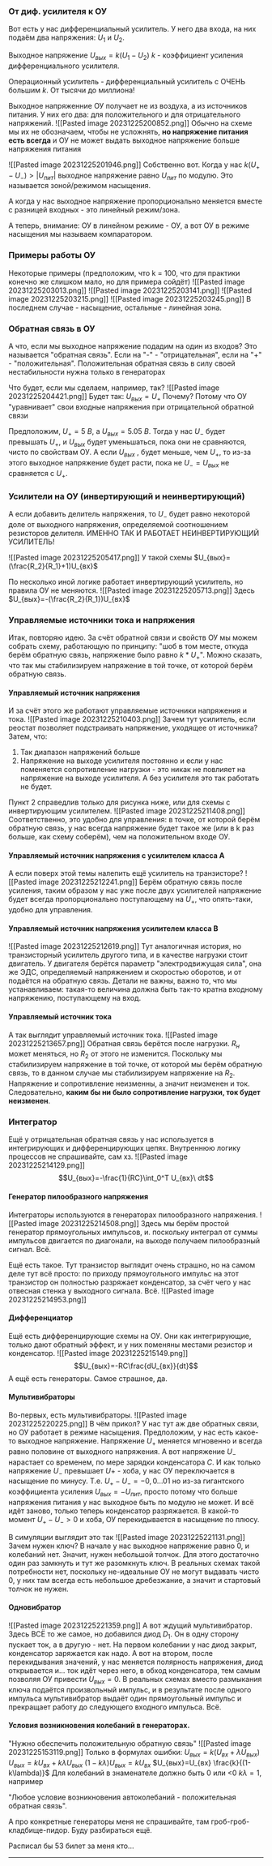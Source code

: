 
### От диф. усилителя к ОУ
Вот есть у нас дифференциальный усилитель. 
У него два входа, на них подаём два напряжения:
$U_1$ и $U_2$.

Выходное напряжение $U_{вых}=k(U_1-U_2)$
$k$ - коэффициент усиления дифференциального усилителя. 

Операционный усилитель - дифференциальный усилитель с ОЧЕНЬ большим $k$. От тысячи до миллиона!

Выходное напряженние ОУ получает не из воздуха, а из источников питания. У них его два: для положительного и для отрицательного напряжений.
![[Pasted image 20231225200852.png]]
Обычно на схеме мы их не обозначаем, чтобы не усложнять, **но напряжение питания есть всегда** и ОУ не может выдать выходное напряжение больше напряжения питания

![[Pasted image 20231225201946.png]]
Собственно вот. Когда у нас $k(U_+-U_-)>|U_{пит}|$ выходное напряжение равно $U_{пит}$ по модулю. Это называется зоной/режимом насыщения. 

А когда у нас выходное напряжение пропорционально меняется вместе с разницей входных - это линейный режим/зона.

А теперь, внимание: ОУ в линейном режиме - ОУ, а вот ОУ в режиме насыщения мы называем компаратором. 

### Примеры работы ОУ
Некоторые примеры (предположим, что k = 100, что для практики конечно же слишком мало, но для примера сойдёт)
![[Pasted image 20231225203013.png]]
![[Pasted image 20231225203141.png]]
![[Pasted image 20231225203215.png]]
![[Pasted image 20231225203245.png]]
В последнем случае - насыщение, остальные - линейная зона.
### Обратная связь в ОУ
А что, если мы выходное напряжение подадим на один из входов? 
Это называется "обратная связь". Если на "-" - "отрицательная", если на "+" - "положительная". Положительная обратная связь в силу своей нестабильности нужна только в генераторах

Что будет, если мы сделаем, например, так?
![[Pasted image 20231225204421.png]]
Будет так: $U_{вых}=U_+$
Почему? Потому что ОУ "уравнивает" свои входные напряжения при отрицательной обратной связи

Предположим, $U_+=5\ В$, а $U_{вых}=5.05\ В$. Тогда у нас $U_-$ будет превышать $U_+$, и $U_{вых}$ будет уменьшаться, пока они не сравняются, чисто по свойствам ОУ. А если $U_{вых}$ , будет меньше, чем $U_+$, то из-за этого выходное напряжение будет расти, пока не $U_-=U_{вых}$ не сравняется с $U_+$.

### Усилители на ОУ (инвертирующий и неинвертирующий)
А если добавить делитель напряжения, то $U_-$ будет равно некоторой доле от выходного напряжения, определяемой соотношением резисторов делителя. ИМЕННО ТАК И РАБОТАЕТ НЕИНВЕРТИРУЮЩИЙ УСИЛИТЕЛЬ!

![[Pasted image 20231225205417.png]]
У такой схемы $U_{вых}=(\frac{R_2}{R_1}+1)U_{вх}$ 

По несколько иной логике работает инвертирующий усилитель, но правила ОУ не меняются.
![[Pasted image 20231225205713.png]]
Здесь $U_{вых}=-(\frac{R_2}{R_1})U_{вх}$ 

### Управляемые источники тока и напряжения
Итак, повторяю идею. За счёт обратной связи и свойств ОУ мы можем собрать схему, работающую по принципу: "шоб в том месте, откуда берём обратную связь, напряжение было равно $k*U_+$". Можно сказать, что так мы стабилизируем напряжение в той точке, от которой берём обратную связь.

#### Управляемый источник напряжения
И за счёт этого же работают управляемые источники напряжения и тока.
![[Pasted image 20231225210403.png]]
Зачем тут усилитель, если реостат позволяет подстраивать напряжение, уходящее от источника? Затем, что:
1) Так диапазон напряжений больше
2) Напряжение на выходе усилителя постоянно и если у нас поменяется сопротивление нагрузки - это никак не повлияет на напряжение на выходе усилителя. А без усилителя это так работать не будет. 

Пункт 2 справедлив только для рисунка ниже, или для схемы с инвертирующим усилителем.
![[Pasted image 20231225211408.png]]
Соответственно, это удобно для управления: в точке, от которой берём обратную связь, у нас всегда напряжение будет такое же (или в k раз больше, как схему соберём), чем на положительном входе ОУ.

#### Управляемый источник напряжения с усилителем класса А
А если поверх этой темы налепить ещё усилитель на транзисторе? 
![[Pasted image 20231225212241.png]]
Берём обратную связь после усиления, таким образом у нас уже после двух усилителей напряжение будет всегда пропорционально поступающему на $U_+$, что опять-таки, удобно для управления.

#### Управляемый источник напряжения усилителем класса B
![[Pasted image 20231225212619.png]]
Тут аналогичная история, но транзисторный усилитель другого типа, и в качестве нагрузки стоит двигатель. У двигателя берётся параметр "электродвижущая сила", она же ЭДС, определяемый напряжением и скоростью оборотов, и от подаётся на обратную связь. Детали не важны, важно то, что мы устанавливаем: такая-то величина должна быть так-то кратна входному напряжению, поступающему на вход. 

#### Управляемый источник тока
А так выглядит управляемый источник тока.
![[Pasted image 20231225213657.png]]
Обратная связь берётся после нагрузки. $R_н$ может меняться, но $R_2$ от этого не изменится. Поскольку мы стабилизируем напряжение в той точке, от которой мы берём обратную связь, то в данном случае мы стабилизируем напряжение на $R_2$. Напряжение и сопротивление неизменны, а значит неизменен и ток. Следовательно, **каким бы ни было сопротивление нагрузки, ток будет неизменен**.

### Интегратор
Ещё у отрицательная обратная связь у нас используется в интегрирующих и дифференцирующих цепях. Внутреннюю логику процессов не спрашивайте, сам хз.
![[Pasted image 20231225214129.png]]
$$U_{вых}=-\frac{1}{RC}\int_0^T U_{вх}\ dt$$
#### Генератор пилообразного напряжения
Интеграторы используются в генераторах пилообразного напряжения. 
![[Pasted image 20231225214508.png]]
Здесь мы берём простой генератор прямоугольных импульсов, и. поскольку интеграл от суммы импульсов двигается по диагонали, на выходе получаем пилообразный сигнал. Всё.

Ещё есть такое. Тут транзистор выглядит очень страшно, но на самом деле тут всё просто: по приходу прямоугольного импульс на этот транзистор он полностью разряжает конденсатор, за счёт чего у нас отвесная стенка у выходного сигнала. Всё. 
![[Pasted image 20231225214953.png]]

#### Дифференциатор
Ещё есть дифференцирующие схемы на ОУ. Они как интегрирующие, только дают обратный эффект, и у них поменяны местами резистор и конденсатор.
![[Pasted image 20231225215149.png]]
$$U_{вых}=-RC\frac{dU_{вх}}{dt}$$
А ещё есть генераторы. Самое страшное, да.

#### Мультивибраторы
Во-первых, есть мультивибраторы.
![[Pasted image 20231225220225.png]]
В чём прикол? У нас тут аж две обратных связи, но ОУ работает в режиме насыщения. 
Предположим, у нас есть какое-то выходное напряжение. Напряжение $U_+$ меняется мгновенно и всегда равно половине от выходного напряжения. 
А вот напряжение $U_-$ нарастает со временем, по мере зарядки конденсатора $C$. И как только напряжение $U_-$ превышает $U+$ - хоба, у нас ОУ переключается в насыщение по минусу. Т.е. $U_+-U_-=-0,0 ...01$ но из-за гигантского коэффициента усиления $U_{вых}=-U_{пит}$, просто потому что больше напряжения питания у нас выходное быть по модулю не может. 
И всё идёт заново, только теперь конденсатор разряжается. 
В какой-то момент $U_+ - U_- > 0$ и хоба, ОУ перекидывается в насыщение по плюсу.

В симуляции выглядит это так
![[Pasted image 20231225221131.png]]
Зачем нужен ключ? В начале у нас выходное напряжение равно 0, и колебаний нет. Значит, нужен небольшой толчок. Для этого достаточно один раз замкнуть и тут же разомкнуть ключ. В реальных схемах такой потребности нет, поскольку не-идеальные ОУ не могут выдавать чисто 0, у них там всегда есть небольшое дребезжание, а значит и стартовый толчок не нужен.

#### Одновибратор

![[Pasted image 20231225221359.png]]
А вот ждущий мультивибратор. Здесь ВСЁ то же самое, но добавился диод $D_1$. Он в одну сторону пускает ток, а в другую - нет. На первом колебании у нас диод закрыт, конденсатор заряжается как надо. А вот на втором, после перекидывания значений, у нас меняется полярность напряжения, диод открывается и... ток идёт через него, в обход конденсатора, тем самым позволяя ОУ привести $U_{вых}=0$. В реальных схемах вместо размыкания ключа подаётся произвольный импульс, и в результате после одного импульса мультивибратор выдаёт один прямоугольный импульс и прекращает работу до следующего входного импульса. Всё.

#### Условия возникновения колебаний в генераторах.

"Нужно обеспечить положительную обратную связь"
![[Pasted image 20231225153119.png]]
Только в формулах ошибки:
$U_{вых}=k(U_{вх}+\lambda U_{вых})$
$U_{вых}=kU_{вх}+k\lambda U_{вых}$
$(1-k\lambda) U_{вых}=kU_{вх}$
$U_{вых}=U_{вх} \frac{k}{(1-k\lambda)}$
Для колебаний в знаменателе должно быть 0 или <0
$k\lambda=1$, например

"Любое условие возникновения автоколебаний - положительная обратная связь".

А про конкретные генераторы меня не спрашивайте, там гроб-гроб-кладбище-пидор. Буду разбираться ещё. 

Расписал бы 53 билет за меня кто...

***
